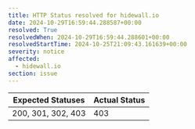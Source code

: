 ```yaml
---
title: HTTP Status resolved for hidewall.io
date: 2024-10-29T16:59:44.288587+00:00
resolved: True
resolvedWhen: 2024-10-29T16:59:44.288601+00:00
resolvedStartTime: 2024-10-25T21:09:43.161639+00:00
severity: notice
affected:
  - hidewall.io
section: issue
---
```


| Expected Statuses | Actual Status  |
|-------------------|----------------|
| 200, 301, 302, 403 | 403 |
